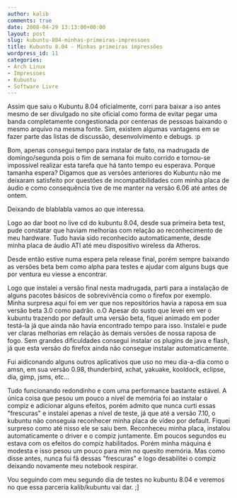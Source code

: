 ```yaml
---
author: kalib
comments: true
date: 2008-04-29 13:13:00+00:00
layout: post
slug: kubuntu-804-minhas-primeiras-impressoes
title: Kubuntu 8.04 - Minhas primeiras impressões
wordpress_id: 11
categories:
- Arch Linux
- Impressoes
- Kubuntu
- Software Livre
---
```


Assim que saiu o Kubuntu 8.04 oficialmente, corri para baixar a iso antes mesmo de ser divulgado no site oficial como forma de evitar pegar uma banda completamente congestionada por centenas de pessoas baixando o mesmo arquivo na mesma fonte. Sim, existem algumas vantagens em se fazer parte das listas de discussão, desenvolvimento e debugs. :p




Bom, apenas consegui tempo para instalar de fato, na madrugada de domingo/segunda pois o fim de semana foi muito corrido e tornou-se impossível realizar esta tarefa que há tanto tempo eu esperava. Porque tamanha espera? Digamos que as versões anteriores do Kubuntu não me deixaram satisfeito por questões de incompatibilidades com minha placa de áudio e como consequência tive de me manter na versão 6.06 até antes de ontem.




Deixando de blablabla vamos ao que interessa.




Logo ao dar boot no live cd do kubuntu 8.04, desde sua primeira beta test, pude constatar que haviam melhorias com relação ao reconhecimento de meu hardware. Tudo havia sido reconhecido automaticamente, desde minha placa de áudio ATI até meu dispositivo wireless da Atheros.




Desde então estive numa espera pela release final, porém sempre baixando as versões beta bem como alpha para testes e ajudar com alguns bugs que por ventura eu viesse a encontrar.




Logo que instalei a versão final nesta madrugada, parti para a instalação de alguns pacotes básicos de sobrevivência como o firefox por exemplo. Minha surpresa aqui foi em ver que nos repositórios havia a raposa em sua versão beta 3.0 como padrão. o.O Apesar do susto que levei em ver o kubuntu trazendo por default uma versão beta, fiquei animado em poder testá-la já que ainda não havia encontrado tempo para isso. Instalei e pude ver claras melhorias em relação às demais versões de nossa raposa de fogo. Sem grandes dificuldades consegui instalar os plugins de java e flash, já que esta versão do firefox ainda não consegue instalar automaticamente.




Fui aidiconando alguns outros aplicativos que uso no meu dia-a-dia como o amsn, em sua versão 0.98, thunderbird, xchat, yakuake, kooldock, eclipse, dia, gimp, jsms, etc...


Tudo funcionando redondinho e com uma performance bastante estável. A única coisa que pesou um pouco a nível de memória foi ao instalar o compiz e adicionar alguns efeitos, porém admito que nunca curti essas "frescuras" e instalei apenas a nível de teste, já que até a versão 7.10, o kubuntu não conseguia reconhecer minha placa de vídeo por default. Fiquei surpreso como até nisso ele se saiu bem. Reconheceu minha placa, instalou automaticamente o driver e o compiz juntamente. Em poucos segundos eu estava com os efeitos do compiz habilitados. Porém minha máquina é modesta e isso pesou um pouco para mim no quesito memória. Mas como disse antes, nunca fui fã dessas "frescuras" e logo desabilitei o compiz deixando novamente meu notebook respirar.




Vou seguindo com meu segundo dia de testes no kubuntu 8.04 e veremos no que essa parceria kalib/kubuntu vai dar. ;]